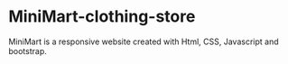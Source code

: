 # MiniMart-clothing-store
MiniMart is a responsive website created with Html, CSS, Javascript and bootstrap.
